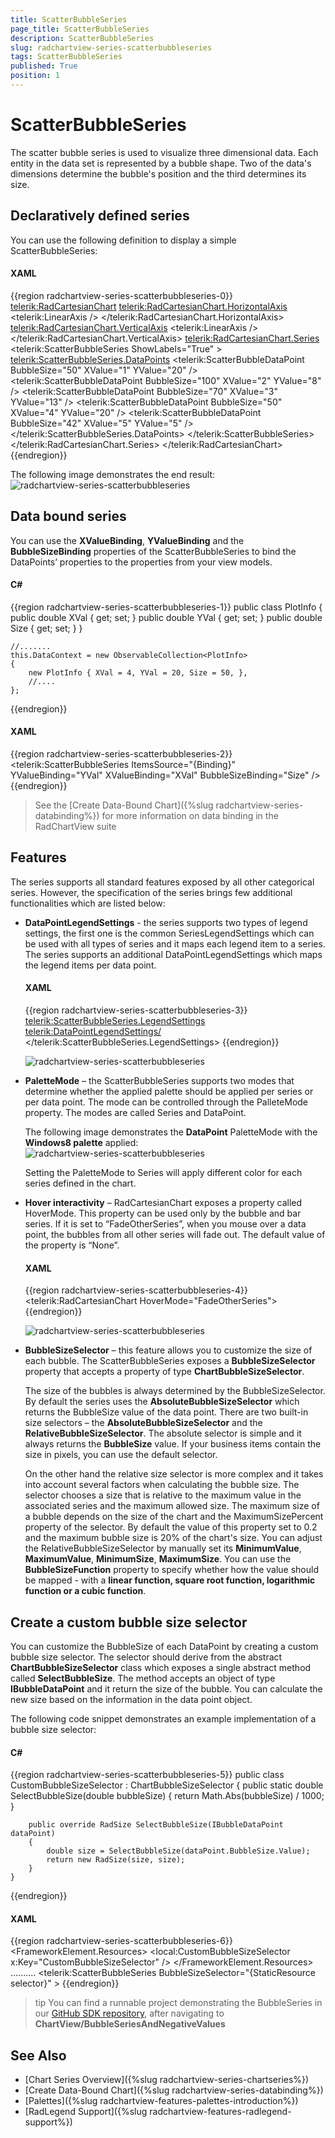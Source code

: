 ```yaml
---
title: ScatterBubbleSeries
page_title: ScatterBubbleSeries
description: ScatterBubbleSeries
slug: radchartview-series-scatterbubbleseries
tags: ScatterBubbleSeries
published: True
position: 1
---
```


# ScatterBubbleSeries

The scatter bubble series is used to visualize three dimensional data. Each entity in the data set is represented by a bubble shape. Two of the data's dimensions determine the bubble's position and the third determines its size.

## Declaratively defined series

You can use the following definition to display a simple ScatterBubbleSeries:

#### __XAML__
{{region radchartview-series-scatterbubbleseries-0}}
	<telerik:RadCartesianChart>
		<telerik:RadCartesianChart.HorizontalAxis>
			<telerik:LinearAxis />
		</telerik:RadCartesianChart.HorizontalAxis>
		<telerik:RadCartesianChart.VerticalAxis>
			<telerik:LinearAxis />
		</telerik:RadCartesianChart.VerticalAxis>
		<telerik:RadCartesianChart.Series>
			<telerik:ScatterBubbleSeries ShowLabels="True" >
				<telerik:ScatterBubbleSeries.DataPoints>
					<telerik:ScatterBubbleDataPoint BubbleSize="50" XValue="1" YValue="20" />
					<telerik:ScatterBubbleDataPoint BubbleSize="100" XValue="2" YValue="8" />
					<telerik:ScatterBubbleDataPoint BubbleSize="70" XValue="3" YValue="13" />
					<telerik:ScatterBubbleDataPoint BubbleSize="50" XValue="4" YValue="20" />
					<telerik:ScatterBubbleDataPoint BubbleSize="42" XValue="5" YValue="5" />
				</telerik:ScatterBubbleSeries.DataPoints>
			</telerik:ScatterBubbleSeries>
		</telerik:RadCartesianChart.Series>
	</telerik:RadCartesianChart>
{{endregion}}

The following image demonstrates the end result:
![radchartview-series-scatterbubbleseries](images/radchartview-series-scatterbubbleseries_01.png)

## Data bound series

You can use the __XValueBinding__, __YValueBinding__ and the __BubbleSizeBinding__ properties of the ScatterBubbleSeries to bind the DataPoints’ properties to the properties from your view models.

#### __C#__
{{region radchartview-series-scatterbubbleseries-1}}
	public class PlotInfo
	{
		public double XVal { get; set; }
		public double YVal { get; set; }
		public double Size { get; set; }
	}

	//.......
	this.DataContext = new ObservableCollection<PlotInfo>
	{
		new PlotInfo { XVal = 4, YVal = 20, Size = 50, },
		//....
	};
{{endregion}}
	
#### __XAML__
{{region radchartview-series-scatterbubbleseries-2}}
	<telerik:ScatterBubbleSeries ItemsSource="{Binding}" YValueBinding="YVal"  XValueBinding="XVal" BubbleSizeBinding="Size" />
{{endregion}}

>See the [Create Data-Bound Chart]({%slug radchartview-series-databinding%}) for more information on data binding in the RadChartView suite

## Features

The series supports all standard features exposed by all other categorical series. However, the specification of the series brings few additional functionalities which are listed below:

* __DataPointLegendSettings__ - the series supports two types of legend settings, the first one is the common SeriesLegendSettings which can be used with all types of series and it maps each legend item to a series. The series supports an additional DataPointLegendSettings which maps the legend items per data point. 

	#### __XAML__
	{{region radchartview-series-scatterbubbleseries-3}}
		<telerik:ScatterBubbleSeries.LegendSettings>
			<telerik:DataPointLegendSettings/>
		</telerik:ScatterBubbleSeries.LegendSettings>
	{{endregion}}
	
	![radchartview-series-scatterbubbleseries](images/radchartview-series-scatterbubbleseries_02.png)
	
* __PaletteMode__ – the ScatterBubbleSeries supports two modes that determine whether the applied palette should be applied per series or per data point. The mode can be controlled through the PalleteMode property. The modes are called Series and DataPoint.

	The following image demonstrates the __DataPoint__ PaletteMode with the __Windows8 palette__ applied:  
	![radchartview-series-scatterbubbleseries](images/radchartview-series-scatterbubbleseries_03.png)

	Setting the PaletteMode to Series will apply different color for each series defined in the chart.

* __Hover interactivity__ – RadCartesianChart exposes a property called HoverMode. This property can be used only by the bubble and bar series. If it is set to “FadeOtherSeries”, when you mouse over a data point, the bubbles from all other series will fade out. The default value of the property is “None”.

	#### __XAML__
	{{region radchartview-series-scatterbubbleseries-4}}
		<telerik:RadCartesianChart HoverMode="FadeOtherSeries">
	{{endregion}}
	
	![radchartview-series-scatterbubbleseries](images/radchartview-series-scatterbubbleseries_04.png)
	
* __BubbleSizeSelector__ – this feature allows you to customize the size of each bubble. The ScatterBubbleSeries exposes a __BubbleSizeSelector__ property that accepts a property of type __ChartBubbleSizeSelector__. 

	The size of the bubbles is always determined by the BubbleSizeSelector. By default the series uses the __AbsoluteBubbleSizeSelector__ which returns the BubbleSize value of the data point. There are two built-in size selectors – the __AbsoluteBubbleSizeSelector__ and the __RelativeBubbleSizeSelector__. The absolute selector is simple and it always returns the __BubbleSize__ value. If your business items contain the size in pixels, you can use the default selector. 

	On the other hand the relative size selector is more complex and it takes into account several factors when calculating the bubble size. The selector chooses a size that is relative to the maximum value in the associated series and the maximum allowed size. The maximum size of a bubble depends on the size of the chart and the MaximumSizePercent property of the selector.  By default the value of this property set to 0.2 and the maximum bubble size is 20% of the chart's size. You can adjust the RelativeBubbleSizeSelector by manually set its __MinimumValue__, __MaximumValue__, __MinimumSize__, __MaximumSize__. You can use the __BubbleSizeFunction__ property to specify whether how the value should be mapped - with a __linear function, square root function, logarithmic function or a cubic function__.

## Create a custom bubble size selector

You can customize the BubbleSize of each DataPoint by creating a custom bubble size selector. The selector should derive from the abstract __ChartBubbleSizeSelector__ class which exposes a single abstract method called __SelectBubbleSize__. The method accepts an object of type __IBubbleDataPoint__ and it return the size of the bubble. You can calculate the new size based on the information in the data point object.

The following code snippet demonstrates an example implementation of a bubble size selector:

#### __C#__
{{region radchartview-series-scatterbubbleseries-5}}
    public class CustomBubbleSizeSelector : ChartBubbleSizeSelector
    {
        public static double SelectBubbleSize(double bubbleSize)
        {
            return Math.Abs(bubbleSize) / 1000;
        }

        public override RadSize SelectBubbleSize(IBubbleDataPoint dataPoint)
        {    
            double size = SelectBubbleSize(dataPoint.BubbleSize.Value);                        
            return new RadSize(size, size);
        }
    }
{{endregion}}

#### __XAML__
{{region radchartview-series-scatterbubbleseries-6}}
	<FrameworkElement.Resources>
		<local:CustomBubbleSizeSelector x:Key="CustomBubbleSizeSelector" />
    </FrameworkElement.Resources>
	..........
    <telerik:ScatterBubbleSeries BubbleSizeSelector="{StaticResource selector}" >
{{endregion}}

>tip You can find a runnable project demonstrating the BubbleSeries in our [GitHub SDK repository](https://github.com/telerik/xaml-sdk), after navigating to __ChartView/BubbleSeriesAndNegativeValues__

## See Also
 * [Chart Series Overview]({%slug radchartview-series-chartseries%})
 * [Create Data-Bound Chart]({%slug radchartview-series-databinding%})
 * [Palettes]({%slug radchartview-features-palettes-introduction%}) 
 * [RadLegend Support]({%slug radchartview-features-radlegend-support%})

